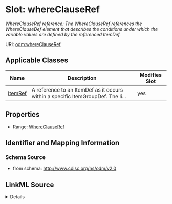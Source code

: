 # Slot: whereClauseRef


_WhereClauseRef reference: The WhereClauseRef references the WhereClauseDef element that describes the conditions under which the variable values are defined by the referenced ItemDef._



URI: [odm:whereClauseRef](http://www.cdisc.org/ns/odm/v2.0/whereClauseRef)



<!-- no inheritance hierarchy -->




## Applicable Classes

| Name | Description | Modifies Slot |
| --- | --- | --- |
[ItemRef](ItemRef.md) | A reference to an ItemDef as it occurs within a specific ItemGroupDef. The li... |  yes  |







## Properties

* Range: [WhereClauseRef](WhereClauseRef.md)





## Identifier and Mapping Information







### Schema Source


* from schema: http://www.cdisc.org/ns/odm/v2.0




## LinkML Source

<details>
```yaml
name: whereClauseRef
description: 'WhereClauseRef reference: The WhereClauseRef references the WhereClauseDef
  element that describes the conditions under which the variable values are defined
  by the referenced ItemDef.'
from_schema: http://www.cdisc.org/ns/odm/v2.0
rank: 1000
alias: whereClauseRef
domain_of:
- ItemRef
range: WhereClauseRef

```
</details>